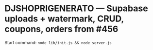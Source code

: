 # DJSHOPRIGENERATO — Supabase uploads + watermark, CRUD, coupons, orders from #456
Start command: `node lib/init.js && node server.js`

